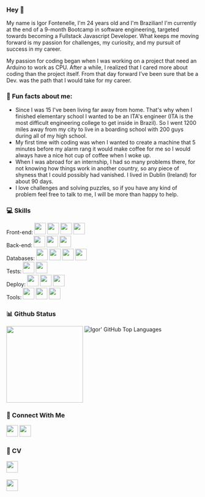 ### Hey 👋 

My name is Igor Fontenelle, I'm 24 years old and I'm Brazilian! I'm currently at the end of a 9-month Bootcamp in software engineering, targeted towards becoming a Fullstack Javascript Developer. What keeps me moving forward is my passion for challenges, my curiosity, and my pursuit of success in my career.

My passion for coding began when I was working on a project that need an Arduino to work as CPU. After a while, I realized that I cared more about coding than the project itself. From that day forward I’ve been sure that be a Dev. was the path that I would take for my career.

### 💫 Fun facts about me:
  - Since I was 15 I've been living far away from home. That's why when I finished elementary school I wanted to be an ITA's engineer (ITA is the most difficult engineering college to get inside in Brazil). So I went 1200 miles away from my city to live in a boarding school with 200 guys during all of my high school.
  - My first time with coding was when I wanted to create a machine that 5 minutes before my alarm rang it would make coffee for me so I would always have  a nice hot cup of coffee when I woke up.
  - When I was abroad for an internship, I had so many problems there, for not knowing how things work in another country, so any piece of shyness that I could possibly had vanished. I lived in Dublin (Ireland) for about 90 days.
  - I love challenges and solving puzzles, so if you have any kind of problem feel free to talk to me, I will be more than happy to help.


### 💻 Skills
<p>
  Front-end:
  <img src="https://img.shields.io/badge/html5-%23E34F26.svg?style=for-the-badge&logo=html5&logoColor=white" style="margin-bottom: 4px;" height="30px">
  <img src="https://img.shields.io/badge/css3-%231572B6.svg?style=for-the-badge&logo=css3&logoColor=white" style="margin-bottom: 4px;" height="30px">
  <img src="https://img.shields.io/badge/javascript-%23323330.svg?style=for-the-badge&logo=javascript&logoColor=%23F7DF1E" style="margin-bottom: 4px;" height="30px">
   <img src="https://img.shields.io/badge/react-%2320232a.svg?style=for-the-badge&logo=react&logoColor=%2361DAFB" style="margin-bottom: 4px;" height="30px">
<br>
  Back-end:
  <img src="https://img.shields.io/badge/node.js-6DA55F?style=for-the-badge&logo=node.js&logoColor=white" style="margin-bottom: 4px;" height="30px">
  <img src="https://img.shields.io/badge/typescript-%23007ACC.svg?style=for-the-badge&logo=typescript&logoColor=white" style="margin-bottom: 4px;" height="30px">
  <img src="https://img.shields.io/badge/Docker-2CA5E0?style=for-the-badge&logo=docker&logoColor=white" style="margin-bottom: 4px;" height="30px">
<br>
  Databases: 
    <img src="https://img.shields.io/badge/PostgreSQL-316192?style=for-the-badge&logo=postgresql&logoColor=white" style="margin-bottom: 4px;"       height="30px">
    <img src="https://img.shields.io/badge/MongoDB-4EA94B?style=for-the-badge&logo=mongodb&logoColor=white" style="margin-bottom: 4px;" height="30px">
    <img src="https://img.shields.io/badge/Prisma-3982CE?style=for-the-badge&logo=Prisma&logoColor=white" style="margin-bottom: 4px;" height="30px">
    <img src="https://img.shields.io/badge/redis-%23DD0031.svg?&style=for-the-badge&logo=redis&logoColor=white" style="margin-bottom: 4px;" height="30px">
<br>
  Tests:
   <img src="https://img.shields.io/badge/Jest-C21325?style=for-the-badge&logo=jest&logoColor=white" style="margin-bottom: 4px;" height="30px">
   <img src="https://img.shields.io/badge/Cypress-17202C?style=for-the-badge&logo=cypress&logoColor=white" style="margin-bottom: 4px;" height="30px">
<br>  
  Deploy:
    <img src="https://img.shields.io/badge/Amazon_AWS-FF9900?style=for-the-badge&logo=amazonaws&logoColor=white" style="margin-bottom: 4px;" height="30px">
    <img src="https://img.shields.io/badge/Heroku-430098?style=for-the-badge&logo=heroku&logoColor=white" style="margin-bottom: 4px;" height="30px">
    <img src="https://img.shields.io/badge/Vercel-000000?style=for-the-badge&logo=vercel&logoColor=white" style="margin-bottom: 4px;" height="30px">
<br>  
  Tools:
    <img src="https://img.shields.io/badge/git-%23F05033.svg?style=for-the-badge&logo=git&logoColor=white" style="margin-bottom: 4px;" height="30px">
    <img src="https://img.shields.io/badge/linux-FCC624?style=for-the-badge&logo=linux&logoColor=black" style="margin-bottom: 4px;" height="30px">
    <img src="https://img.shields.io/badge/GitHub-100000?style=for-the-badge&logo=github&logoColor=white" style="margin-bottom: 4px;" height="30px">
</p>

### 📊 Github Status

<p>
<img align='top' height="200px" src="https://github-readme-stats.vercel.app/api?username=IgorFontenell&show_icons=true">
<img  alt="Igor' GitHub Top Languages" src="https://github-readme-stats.vercel.app/api/top-langs/?username=IgorFontenell" />
<p>


### 👥 Connect With Me

  <a href="https://linkedin.com/in/igor-fontenelle"><img src="https://img.shields.io/badge/linkedin-%230077B5.svg?style=for-the-badge&logo=linkedin&logoColor=white" style="margin-bottom: 4px;" height="30px" target="_blank"></a>
  <a href = "mailto:igorfontenelletexeira@gmail.com"><img src="https://img.shields.io/badge/Gmail-D14836?style=for-the-badge&logo=gmail&logoColor=white" target="_blank" style="margin-bottom: 4px;" height="30px"></a>
 
 ### 📖 CV
  
  <a href="https://drive.google.com/file/d/1Am84GR2rau8MKgr5EbQZjrTOgKoVAD90/view?usp=sharing"><img src="https://img.shields.io/badge /Curriculum(En)-%FFFFFF.svg?style=for-the-badge&logo=&logoColor=white" style="margin-bottom: 4px;" height="30px" target="_blank"></a>
  
  <a href="https://drive.google.com/file/d/1wB9i3IlSSTa4G30qcURi6fDWRdRRmgtv/view?usp=sharing"><img src="https://img.shields.io/badge/Curriculo(PT)-%FFFFFF.svg?style=for-the-badge&logo=&logoColor=white" style="margin-bottom: 4px;" height="30px" target="_blank"></a>
